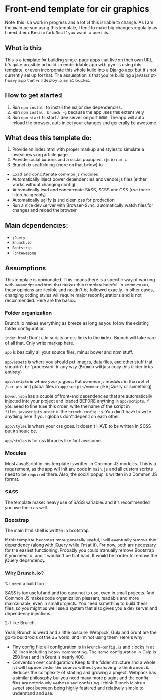 # Front-end template for cir graphics

Note: this is a work in progress and a lot of this is liable to change. As I am the main person using this template, I tend to make big changes regularly as I need them. Best to fork first if you want to use this.

## What is this
This is a template for building single-page apps that live on their own URL. It's quite possible to build an embeddable app with pym.js using this template, or even incorporate this whole build into a Django app, but it's not currently set up for that. The assumption is that you're building a javascript-heavy app that will deploy to an s3 bucket.


## How to get started
1. Run `npm install` to install the major dev dependencies.
2. Run `npm install brunch -g` because the app uses this extensively
3. Run `npm start` to start a dev server on port `8080`. The app will auto reload the browser, auto inject your changes and generally be awesome.

## What does this template do:
1. Provide an index.html with proper markup and styles to simulate a revealnews.org article page
2. Provide social buttons and a social popup with js to run it.
3. Brunch.io scaffolding (more on that below) to:
  - Load and concatenate common js modules
  - Automatically inject bower dependencies and vendor js files (either works without changing config)
  - Automatically load and concatenate SASS, SCSS and CSS (use these interchangeably)
  - Automatically uglify js and clean css for production
  - Run a nice dev server with Browser-Sync, automatically watch files for changes and reload the browser


## Main dependencies:
- `jQuery`
- `Brunch.io`
- `Bootstrap`
- `FontAwesome`

## Assumptions
This template is opinionated. This means there is a specific way of working with javascript and html that makes this template helpful. In some cases, these opinions are flexible and needn't be followed exactly. In other cases, changing coding styles will require major reconfigurations and is not recommended. Here are the basics:

### Folder organization
Brunch.io makes everything as breeze as long as you follow the existing folder configuration.

`index.html`: Don't add scripts or css links to the index. Brunch will take care of all that. Only write markup here.

`app` is basically all your source files, minus bower and npm stuff.

`app/assets` is where you should put images, data files, and other stuff that shouldn't be 'processed' in any way (Brunch will just copy this folder in its entirety)

`app/scripts` is where your js goes. Put common js modules in the root of `/scripts` and global files in `app/scripts/vendor` (like jQuery or something)

`bower.json` has a couple of front-end dependencies that are automatically injected into your project and loaded BEFORE anything in `app/scripts`. If you need to fine tune this order, write the name of the script in `files.javascripts.order` in the `brunch-config.js`. You don't have to write anything here if your globals don't depend on each other.

`app/styles` is where your css goes. It doesn't HAVE to be written in SCSS but it should be.

`app/styles` is for css libraries like font awesome.

### Modules
Most JavaScript in this template is written in Common JS modules. This is a requirement, as the app will init any code in `main.js` and all custom scripts need to be `require`d there. Also, the social popup is written in a Common JS format.

### SASS
The template makes heavy use of SASS variables and it's recommended you use them as well.

### Bootstrap
The main html shell is written in bootstrap.

If this template becomes more generally useful, I will eventually remove this dependency (along with jQuery while I'm at it). For now, both are necessary for the easiest functioning. Probably you could manually remove Bootstrap if you need to, and it wouldn't be that hard. It would be harder to remove the jQuery dependency.

### Why Brunch.io?
1: I need a build tool.

SASS is too useful and and too easy not to use, even in small projects. And Common JS makes code organization pleasant, readable and more maintainable, even in small projects. You need something to build these files, so you might as well use a system that also gives you a dev server and dependency injections.

2: I like Brunch.

Yeah, Brunch is weird and a little obscure. Webpack, Gulp and Grunt are the go-to build tools of the JS world, and I'm not using them. Here's why:
- Tiny config file: all configuration is in `brunch-config.js` and clocks in at 32 lines including heavy commenting. The same configuration in Gulp is 250 lines and in Grunt is nearly 400.
- Convention over configuration: Keep to the folder structure and a whole lot will happen under the scenes without you having to think about it. Reduces the complexity of starting and growing a project. Webpack has a similar philosophy but you need many more plugins and the config files are notoriously verbose and confusing. I think Brunch.io hits a sweet spot between being highly featured and relatively simple to understand and use.
